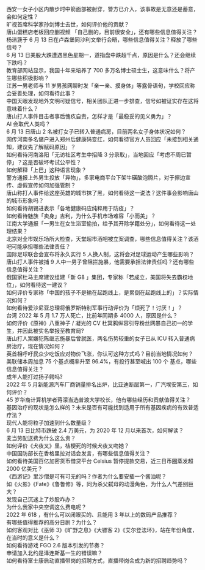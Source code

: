 西安一女子小区内散步时中箭面部被射穿，警方已介入，该事故是无意还是蓄意，会如何定性？  
旷视首席科学家孙剑博士去世，如何评价他的贡献？  
唐山蛋糕店老板回应删视频 「自己删的，目前很安全」，还有哪些信息值得关注？  
杨洁篪于 6 月 13 日在卢森堡同沙利文举行会晤，哪些信息值得关注？释放了哪些信号？  
6 月 13 日美股大跌遭遇黑色星期一，道指盘中跌超千点，原因是什么？还会继续下跌吗？  
教育部网站显示，我国十年来培养了 700 多万名博士硕士生，这意味什么？将产生哪些积极影响？  
江苏一男老师与 11 岁男孩网聊时发「亲一亲、摸身体」等露骨语句，学校回应称会妥善处理，如何看待此事？  
中国天眼发现地外文明可疑信号，相关团队正进一步排查，信号如被证实存在这将意味着什么？  
唐山打人事件目击者事后愧疚自责，怎样才是「最稳妥的见义勇为」？  
AI 会取代人类吗？  
6 月 13 日唐山 2 名被打女子已转入普通病房，目前两名女子身体状况如何？  
网传河南多名储户进入郑州后健康码变红，如何看待官方人员回应「未接到相关通知，建议先了解赋码原因」？  
如何看待河南洛阳「无访社区考生中招降 3 分录取」，当地回应「考虑不周已暂停」？这是否破坏考试公平性？  
如何解释「上巴」这种语言现象？  
警方通报上外男生投放「异物」，多家电商平台下架牛磺酸泡腾片，对于擦边宣传、虚假宣传如何加强管制？  
唐山称打人事件给这座英雄的城市抹了黑，如何看待这一说法？这件事会影响唐山的城市形象吗？  
如何看待胡锡进表示「各地健康码应纯粹用于防疫」？  
如何看待魅族「卖身」吉利，为什么手机市场难容「小而美」？  
江南大学通报「一男生在女生浴室偷拍，给予其开除学籍处分」，如何看待这一处理结果？  
北京对全市娱乐场所大检查，天堂超市酒吧被立案调查，哪些信息值得关注？该酒吧可能承担哪些法律责任？  
国际足球联合会宣布将永久实行 5 人换人制，这将会对足球运动产生哪些影响？  
唐山打人事件被捕 9 人中一男子曾阻拦施暴，他需要承担法律责任吗？还有哪些信息值得关注？  
俄国家杜马主席建议组建「新 G8 」集团，专家称「若成立，美国将失去霸权地位」，如何看待这一建议？  
如何评价专家称「中国的孩子不是输在起跑线上，是累倒在起跑线上的」？实际情况如何？  
如何看待爱沙尼亚总理将俄罗斯特别军事行动评价为「烦死了！讨厌！」？  
台湾 2022 年 5 月 1.7 万人死亡，比前年同期多 4000 人，原因是什么？  
如何评价《原神》八重神子 / 凝光的 CV 杜冥鸦纵容引导粉丝网暴自己初一的学生，并因此被实名举报至教育局?  
唐山打人案嫌犯陈继志施暴后曾就医，两名伤势较重的女子已从 ICU 转入普通病房治疗，现在情况如何？  
英首相呼吁民众少吃饭应对物价飞涨，你认可这种方式吗？目前当地情况如何？  
美联储本周加息 75 个基点概率升至 96.4%，有投行甚至喊出 100 个 基点，哪些信息值得关注？  
成年人能打过扬子鳄吗?  
2022 年 5 月新能源汽车厂商销量排名出炉，比亚迪断层第一，广汽埃安第三，如何评价？  
45 岁华裔计算机学者蒋濛当选普渡大学校长，他有哪些经历和贡献值得关注？  
基因治疗的现状是怎么样的？未来是否有可能找到适用于所有基因疾病的有效普适疗法？  
现代人能将粒子加速到什么数量级？  
6 月 13 日比特币跌破 2.4 万美元，为 2020 年 12 月以来首次，如何解读？  
麦当劳配送费为什么这么贵？  
如何评价《犬夜叉》里，桔梗死的时候犬夜叉吻她？  
中国国防部长在香格里拉对话会发言，有哪些信息值得关注？  
如何看待美国百亿加密货币借贷平台 Celsius 暂停提款交易，近三日币圈蒸发超 2000 亿美元？  
《西游记》里沙僧是可有可无的吗？作者为什么要安插一个酱油呢？  
如《火影》《Fate》《鲁鲁修》等，同为杀父弑母的动漫角色，为什么人气差别巨大？  
发现自己沉迷上了炒股咋办？  
为什么我家中央空调这么费电呢？  
2022 年 618 ，有什么可以闭眼买的、且能用 3 年以上的数码产品推荐？  
有哪些值得推荐的高分日剧？为什么？  
如何客观对比《巫师 3》《旷野之息》《大镖客 2》《艾尔登法环》，站在年份角度，在当时的意义是什么？  
如何看待游戏 FGO 2.6 版本引发的节奏？  
申请加入北约是泽连斯基一生的错误嘛？  
如何看待富士康启动直播带岗的招聘方式，直播带岗会成为新的招聘趋势吗？  
